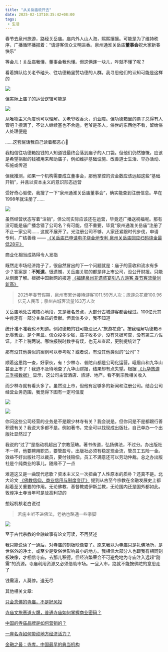 ```yaml
---
title: "从关岳庙说开去"
date: 2025-02-13T10:35:42+08:00
tags:
 - 生活
---
```


春节去泉州旅游，路经关岳庙。庙内外人山人海，熙熙攘攘。可能是为了维持秩序，广播循环播报着：“请游客信众文明进香。泉州通淮关岳庙**董事会**祝大家新春快乐”

等会儿！关岳庙我懂，董事会我也懂。但这俩连一块儿，咋就不懂了呢？

看着排队给关老爷磕头、往功德箱里赞功德的人群。我寻思他们的认知可能是这样的

![](/img/guanyue_temple/guanyue_thought_1.png#center)

但实际上庙子的运营逻辑可能是

![](/img/guanyue_temple/guanyue_thought_2.png#center)

从唯物主义角度也可以理解。关老爷收香火，消业障。但功德箱里的票子总得有人管吧？攒满了，不让人继续塞也不合适。老爷是圣人，俗世的东西他不看，留给俗人处理便是

……这套屁话我自己读着都恶心🤮

我相信往功德箱投钱的人知道钱最终会落到庙子的人口袋。但他们仍然慷慨，应该是希望捐献的钱被用来帮助庙子，例如维护基础设施、改善道士生活、举办活动、布施或传道

但我推测，如果一个机构需要成立董事会，那他掌控的资金数应该远超这些“基础开销”，并且以资本主义的意识形态运营

受好奇心驱使，我搜了一下“泉州通淮关岳庙董事会”，确实能查到注册信息。早在1998年就注册了……

![](/img/guanyue_temple/aiqicha_guanyue_temple.jpg#center)

虽然经营状态写着“注销”，但公司实际应该还在运营，毕竟还广播送祝福呢。那有没可能是庙广播念错了公司名？有可能，但不重要，毕竟“泉州通淮关岳庙”注册了不止一家公司…… 这就不展开了。光注册公司不够，人家还紧跟时代步伐，申请专利，广结善缘 —— [《关岳庙已申请电子烧金炉专利 泉州关岳庙回应扫码烧金最低28元》](https://baijiahao.baidu.com/s?id=1756695051725912068)

商业化相当成熟得令人发指

既然走市场经济路子了，很自然冒出的下一个问题就是：庙子的营收和流水有多少？答案是：**不知道**。很遗憾，关岳庙关联的都是非上市公司，没公开财报。只能从侧面了解。根据中国新网的报道 [《福建泉州非遗盛宴引八方游客 春节客流量创新高》](https://baijiahao.baidu.com/s?id=1823213197448065516)

> 2025年春节假期，泉州市累计接待游客1011.59万人次；旅游总花费100.96亿元人民币；泉州古城客流量163万人次

关岳庙地处古城核心地段，又是著名景点，大部分古城游客都会经过。100亿元其中肯定有一部分关岳庙的贡献。但具体多少，我不知道

统计准不准我也不知道。例如德箱的钱可能没记入“旅游花费”。按我理解功德箱不比零售业，是个黑盒。信众投多少钱，庙子收多少，没有凭据可查，没有第三方佐证。上不上税两说。哪怕报税时数字有误，也无从查起，更别提统计了

那有没其他类似的案例可以参考呢？或者说，有没其他类似的“公司”？

顺着这思路一查，好家伙，有！少林寺、普陀山都是公司化运营。峨眉山和九华山甚至上市了！我迫不及待地查了九华山财报，结果却有点失望。根据 [《九华旅游三季报数据》](https://baijiahao.baidu.com/s?id=1814151296294634869) 显示，这公司主营酒店、旅游、地产。看不到宗教相关收入

而少林寺就有看头多了。虽然没上市，但他有足够多的新闻和注册公司。结合公司经营业务范围，我觉得下图有一定可信度

![](https://oss1.tripvivid.com/ueditor/image/1458477132560.jpg#center)

![](https://oss1.tripvivid.com/ueditor/image/1458477092576.jpg#center)

你问这些公司经营的业务是不是跟少林寺有关？我会说是。但你问是不是都跟行善积德有关？我说大多都不是。例如著书，完全可以找现成出版社，自己单办一个出版社显然过了

我说的“过了”是指动机超出了宗教范畴。著书传道，弘扬佛法，不过分。办出版社不一样，他要聘用职员，要管盈亏。出版社必须有稳定现金流，管员工五险一金。效益不好出版社可以裁员，要付钱赔偿。员工不满意还可以劳动仲裁。总之办出版社是个纯商业的事儿，随缘不了一点

难道这又是一曲现代悲歌？资本主义又一次扭曲了人性原本的质朴？还真不是。北大论文 [《佛教信仰、商业信用与制度变迁》](https://fem.pku.edu.cn/docs/20190528102757135146.pdf) 提到从古至今宗教在金融发展史上都起着至关重要的作用。无论佛教、基督教或伊斯兰教，无论国内还是国外都如此。敦煌净土寺当年可是放高利贷的

想起机核老白说过

> 若施主听不进佛法，老衲也略通一些拳脚

![](https://img2.baidu.com/it/u=2851839293,1991074483&fm=253&fmt=auto&app=138&f=JPEG?w=600&h=450#center)

至于古代宗教的金融故事有论文可读，不再赘述

我只能说读了一通后，对寺庙的刻板映像变了。原来我以为寺庙只是礼佛场所，是世俗外的净土，或至少是受俗世影响最小的地方。我相信大部分人也跟我有相同刻板映像，才相信寺庙，去那儿积德。但经济繁荣会不可避免地为寺庙注入远超“刚需”的资源。寺庙利用资源又必须借助市场。一旦入市，路就不能按佛陀的意思走了

钱需滚，人莫停。道无尽

其他相关文章:

[只会念佛的寺庙，不是好风投](https://www.thepaper.cn/newsDetail_forward_14266816)

[寺庙文旅赛道火爆，普通寺庙如何掌握商业密码？](https://news.qq.com/rain/a/20230814A04AVW00)

[中国的寺庙品牌是如何营销的？](https://www.tripvivid.com/7405.html)

[一座名寺如何带动地方经济活力？](https://www.thepaper.cn/newsDetail_forward_23538488)

[金融之最：寺库，中国最早的典当机构](https://m.thepaper.cn/baijiahao_17179865)